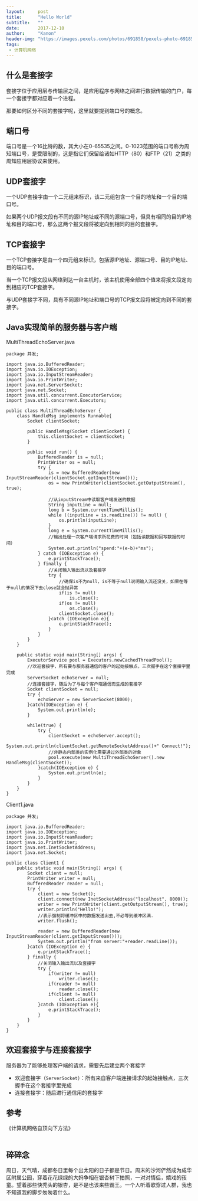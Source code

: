```yaml
---
layout:     post
title:      "Hello World"
subtitle:   ""
date:       2017-12-10
author:     "Kanon"
header-img: "https://images.pexels.com/photos/691858/pexels-photo-691858.jpeg?w=940&h=650&auto=compress&cs=tinysrgb"
tags:
 - 计算机网络
---
```


## 什么是套接字
套接字位于应用层与传输层之间，是应用程序与网络之间进行数据传输的门户，每一个套接字都对应着一个进程。

那要如何区分不同的套接字呢，这里就要提到端口号的概念。

## 端口号
端口号是一个16比特的数，其大小在0-65535之间。0-1023范围的端口号称为周知端口号，是受限制的，这是指它们保留给诸如HTTP（80）和FTP（21）之类的周知应用层协议来使用。

## UDP套接字
一个UDP套接字由一个二元组来标识，该二元组包含一个目的地址和一个目的端口号。

如果两个UDP报文段有不同的源IP地址或不同的源端口号，但具有相同的目的IP地址和目的端口号，那么这两个报文段将被定向到相同的目的套接字。

## TCP套接字
一个TCP套接字是由一个四元组来标识，包括源IP地址、源端口号、目的IP地址、目的端口号。

当一个TCP报文段从网络到达一台主机时，该主机使用全部四个值来将报文段定向到相应的TCP套接字。

与UDP套接字不同，具有不同源IP地址和端口号的TCP报文段将被定向到不同的套接字。

## Java实现简单的服务器与客户端
MultiThreadEchoServer.java
```
package 并发;

import java.io.BufferedReader;
import java.io.IOException;
import java.io.InputStreamReader;
import java.io.PrintWriter;
import java.net.ServerSocket;
import java.net.Socket;
import java.util.concurrent.ExecutorService;
import java.util.concurrent.Executors;

public class MultiThreadEchoServer {
	class HandleMsg implements Runnable{
		Socket clientSocket;
		
		public HandleMsg(Socket clientSocket) {
			this.clientSocket = clientSocket;
		}
		
		public void run() {
			BufferedReader is = null;
			PrintWriter os = null;
			try {
				is = new BufferedReader(new InputStreamReader(clientSocket.getInputStream()));
				os = new PrintWriter(clientSocket.getOutputStream(), true);
				
				//从inputStream中读取客户端发送的数据
				String inputLine = null;
				long b = System.currentTimeMillis();
				while ((inputLine = is.readLine()) != null) {
					os.println(inputLine);
				}
				long e = System.currentTimeMillis();
				//输出处理一次客户端请求所花费的时间（包括读数据和回写数据的时间）
				System.out.println("spend:"+(e-b)+"ms");
			} catch (IOException e) {
				e.printStackTrace();
			} finally {
				//关闭输入输出流以及套接字
				try {
					//确保is不为null，is不等于null说明输入流还没关，如果在等于null的情况下去close就会抛异常
					if(is != null)
						is.close();
					if(os != null)
						os.close();
					clientSocket.close();
				}catch (IOException e){
					e.printStackTrace();
				}
			}
		}
	}
	
	public static void main(String[] args) {
		ExecutorService pool = Executors.newCachedThreadPool();
		//欢迎套接字，所有要与服务器通信的客户的起始接触点，三次握手在这个套接字里完成
		ServerSocket echoServer = null;
		//连接套接字，随后为了与每个客户端通信而生成的套接字
		Socket clientSocket = null;
		try {
			echoServer = new ServerSocket(8000);
		}catch(IOException e) {
			System.out.println(e);
		}
		
		while(true) {
			try {
				clientSocket = echoServer.accept();
				System.out.println(clientSocket.getRemoteSocketAddress()+" Connect!");
				//非静态内部类的实例化需要通过外部类的对象
				pool.execute(new MultiThreadEchoServer().new HandleMsg(clientSocket));
			}catch(IOException e) {
				System.out.println(e);
			}
		}
	}
}
```

Client1.java
```
package 并发;

import java.io.BufferedReader;
import java.io.IOException;
import java.io.InputStreamReader;
import java.io.PrintWriter;
import java.net.InetSocketAddress;
import java.net.Socket;

public class Client1 {
	public static void main(String[] args) {
		Socket client = null;
		PrintWriter writer = null;
		BufferedReader reader = null;
		try {
			client = new Socket();
			client.connect(new InetSocketAddress("localhost", 8000));
			writer = new PrintWriter(client.getOutputStream(), true);
			writer.println("Hello!");
			//表示强制将缓冲区中的数据发送出去,不必等到缓冲区满.
			writer.flush();
			
			reader = new BufferedReader(new InputStreamReader(client.getInputStream()));
			System.out.println("from server:"+reader.readLine());
		}catch (IOException e) {
			e.printStackTrace();
		} finally {
			//关闭输入输出流以及套接字
			try {
				if(writer != null)
					writer.close();
				if(reader != null)
					reader.close();
				if(client != null)
					client.close();
			}catch (IOException e){
				e.printStackTrace();
			}
		}
	}
}

```

## 欢迎套接字与连接套接字
服务器为了能够处理客户端的请求，需要先后建立两个套接字
- 欢迎套接字（`ServerSocket`）：所有来自客户端连接请求的起始接触点，三次握手在这个套接字里完成
- 连接套接字：随后进行通信用的套接字

## 参考
《计算机网络自顶向下方法》
<br><br>

## 碎碎念
周日，天气晴，成都冬日里每个出太阳的日子都是节日。周末的沙河俨然成为成华区附属公园，穿着花花绿绿的大妈争相在银杏树下拍照，一对对情侣，嬉戏的孩童。望着那些快秃头的银杏，是不是也该来些霸王。一个人听着歌穿过人群，我也不知道我的脚步匆匆着什么。
<br><br><br><br>

